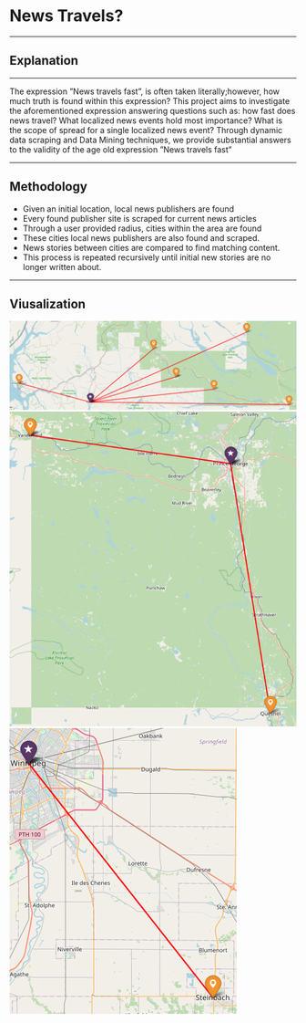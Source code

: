 # News Travels?

--- 

## Explanation

---

The expression ”News travels fast”, is often taken literally;however, how much truth is found within this expression? This project aims to investigate the aforementioned expression answering questions such as: how fast does news travel? What localized news events hold most importance? What is the scope of spread for a single localized news event? Through dynamic data scraping and Data Mining techniques, we provide substantial answers to the validity of the age old expression ”News travels fast”

--- 

## Methodology

* Given an initial location, local news publishers are found
* Every found publisher site is scraped for current news articles
* Through a user provided radius, cities within the area are found
* These cities local news publishers are also found and scraped.
* News stories between cities are compared to find matching content.
* This process is repeated recursively until initial new stories are no longer written about.

---

## Viusalization

![Spread of like news sources from Kitimat, BC](https://raw.githubusercontent.com/Daniel-OReilly/Tracking-the-Spread-of-News/master/images/Kitimat.png)
![Spread of like news sources from Prince George, BC](https://raw.githubusercontent.com/Daniel-OReilly/Tracking-the-Spread-of-News/master/images/princeGeorge.png)
![Spread of like news sources from Winnipeg, MB](https://raw.githubusercontent.com/Daniel-OReilly/Tracking-the-Spread-of-News/master/images/Winnipeg.png)



